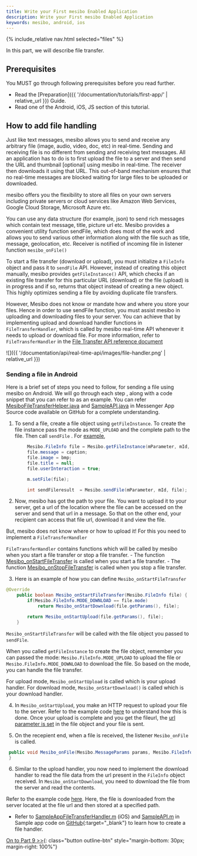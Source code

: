 ```yaml
---
title: Write your First mesibo Enabled Application
description: Write your First mesibo Enabled Application
keywords: mesibo, android, ios
---
```

{% include_relative nav.html selected="files" %}

In this part, we will describe file transfer.

## Prerequisites
You MUST go through following prerequisites before you read further.

- Read the [Preparation]({{ '/documentation/tutorials/first-app/' | relative_url }}) Guide.
- Read one of the Android, iOS, JS section of this tutorial.

## How to add file handling

Just like text messages, mesibo allows you to send and receive any arbitrary file (image, audio, video, doc, etc) in real-time. Sending and receiving file is no different from sending and receiving text messages. All an application has to do is to first upload the file to a server and then send the URL and thumbnail [optional] using mesibo in real-time. The receiver then downloads it using that URL. This out-of-band mechanism ensures that no real-time messages are blocked waiting for large files to be uploaded or downloaded.

mesibo offers you the flexibility to store all files on your own servers including private servers or cloud services like Amazon Web Services, Google Cloud Storage, Microsoft Azure etc.

You can use any data structure (for example, json) to send rich messages which contain text message, title, picture url etc. Mesibo provides a convenient utility function sendFile, which does most of the work and allows you to send various other information along with the file such as title, message, geolocation, etc. Receiver is notified of incoming file in listener function `mesibo_onFile()`

To start a file transfer (download or upload), you must initialize a `FileInfo` object and pass it to `sendFile` API. However, instead of creating this object manually, mesibo provides `getFileInstance()` API, which checks if an existing file transfer for this particular URL (download) or the file (upload) is in progress and if so, returns that object instead of creating a new object. This highly optimizes sending a file by avoiding duplicate file transfers.

However, Mesibo does not know or mandate how and where you store your files. Hence in order to use sendFile function, you must assist mesibo in uploading and downloading files to your server. You can achieve that by implementing upload and download handler functions in `FileTransferHandler`, which is called by mesibo real-time API whenever it needs to upload or download file.  For more information, refer to `FileTransferHandler` in the [File Transfer API reference document](https://mesibo.com/documentation/api/real-time-api/file-transfer/)

![]({{ '/documentation/api/real-time-api/images/file-handler.png' | relative_url }})

### Sending a file in Android

Here is a brief set of steps you need to follow, for sending a file using mesibo on Android. We will go through each step , along with a code snippet that you can refer to as an example. You can refer [MesiboFileTransferHelper.java](https://github.com/mesibo/messenger-app-android/blob/10f7174b13c53705a257342b4d95719ff401ae9e/app/src/main/java/org/mesibo/messenger/MesiboFileTransferHelper.java) and [SampleAPI.java](https://github.com/mesibo/messenger-app-android/blob/8f40a1005e131442240963ab168f7ce260b62dfa/app/src/main/java/org/mesibo/messenger/SampleAPI.java#L666) in Messenger App Source code available on GitHub for a complete understanding.

1. To send a file, create a file object using `getFileInstance`. To create the file instance pass the mode as `MODE_UPLOAD` and the complete path to the file. Then call `sendFile` . For [example](https://github.com/mesibo/ui-modules-android/blob/72d41c5d28f5d23218f1ee77daa17a2fff86e818/Messaging/messaging/src/main/java/com/mesibo/messaging/MessagingFragment.java#L1601), 

```java
        Mesibo.FileInfo file = Mesibo.getFileInstance(mParameter, mId, Mesibo.FileInfo.MODE_UPLOAD, filetype, Mesibo.FileInfo.SOURCE_MESSAGE, filePath, null, this);
        file.message = caption;
        file.image = bmp;
        file.title = null;
        file.userInteraction = true;

        m.setFile(file);

        int sendFileresult  = Mesibo.sendFile(mParameter, mId, file);
```

2. Now, mesibo has got the path to your file. You want to upload it to your server, get a url of the location where the file can be accessed on the server and send that url in a message. So that on the other end, your recipient can access that file url, download it and view the file.

But, mesibo does not know where or how to upload it! For this you need to implement a `FileTransferHandler`
 
`FileTransferHandler` contains functions which will be called by mesibo when you start a file transfer or stop a file transfer. 
	- The function [Mesibo_onStartFileTransfer](https://github.com/mesibo/messenger-app-android/blob/10f7174b13c53705a257342b4d95719ff401ae9e/app/src/main/java/org/mesibo/messenger/MesiboFileTransferHelper.java#L220) is called when you start a file transfer.
	- The function [Mesibo_onStopFileTransfer](https://github.com/mesibo/messenger-app-android/blob/10f7174b13c53705a257342b4d95719ff401ae9e/app/src/main/java/org/mesibo/messenger/MesiboFileTransferHelper.java#L228) is called when you stop a file transfer.

3. Here is an example of how you can define `Mesibo_onStartFileTransfer`
```java
@Override
    public boolean Mesibo_onStartFileTransfer(Mesibo.FileInfo file) {
        if(Mesibo.FileInfo.MODE_DOWNLOAD == file.mode)
            return Mesibo_onStartDownload(file.getParams(), file);

        return Mesibo_onStartUpload(file.getParams(), file);
    }
``` 
`Mesibo_onStartFileTransfer` will be called with the file object you passed to `sendFile`.

When you called `getFileInstance` to create the file object, remember you can passed the  mode: `Mesibo.FileInfo.MODE_UPLOAD` to upload the file or  `Mesibo.FileInfo.MODE_DOWNLOAD` to download the file. So based on the mode, you can handle the file transfer.

For upload mode, `Mesibo_onStartUpload` is called which is your upload handler.
For download mode, `Mesibo_onStartDownload()` is called which is your download handler.
  
4. In `Mesibo_onStartUpload`, you make an HTTP request to upload your file to the server. Refer to the example code [here](https://github.com/mesibo/messenger-app-android/blob/10f7174b13c53705a257342b4d95719ff401ae9e/app/src/main/java/org/mesibo/messenger/MesiboFileTransferHelper.java#L146) to understand how this is done. Once your upload is complete and you get the fileurl, the [url parameter is set](https://github.com/mesibo/messenger-app-android/blob/10f7174b13c53705a257342b4d95719ff401ae9e/app/src/main/java/org/mesibo/messenger/MesiboFileTransferHelper.java#L116) in the file object and your file is sent.

5. On the recepient end, when a file is received, the listener `Mesibo_onFile` is called.
```java
 public void Mesibo_onFile(Mesibo.MessageParams params, Mesibo.FileInfo fileInfo) {
 }
``` 
6. Similar to the upload handler, you now need to implement the download handler to read the file data from the url present in the `FileInfo` object received. In `Mesibo_onStartDownload`, you need to download the file from the server and read the contents.  

Refer to the example code [here](https://github.com/mesibo/messenger-app-android/blob/10f7174b13c53705a257342b4d95719ff401ae9e/app/src/main/java/org/mesibo/messenger/MesiboFileTransferHelper.java#L146). Here, the file is downloaded from the server located at the file url and then stored at a specified path.


- Refer to [SampleAppFileTransferHandler.m](https://github.com/mesibo/messenger-app-ios/blob/e5af8db4061b54e135f82a2cc39549dae39494a1/MesiboApplication/SampleAppFileTransferHandler.m) (iOS) and [SampleAPI.m](https://github.com/mesibo/messenger-app-ios/blob/f89f477c687a6143b643402c70f4d61623bf2369/MesiboApplication/SampleAPI.m) in Sample app code on [GitHub](https://github.com/mesibo/samples/){:target="_blank"} to learn how to create a file handler.


[On to Part 9 >>](push-notification.md){: class="button outline-btn" style="margin-bottom: 30px; margin-right: 100%"}
